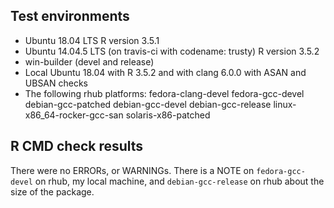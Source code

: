 ## Test environments
* Ubuntu 18.04 LTS
  R version 3.5.1
* Ubuntu 14.04.5 LTS (on travis-ci with codename: trusty)
  R version 3.5.2
* win-builder (devel and release)
* Local Ubuntu 18.04 with R 3.5.2 and with clang 6.0.0 with ASAN and 
  UBSAN checks
* The following rhub platforms:
  fedora-clang-devel
  fedora-gcc-devel
  debian-gcc-patched
  debian-gcc-devel
  debian-gcc-release
  linux-x86_64-rocker-gcc-san
  solaris-x86-patched

## R CMD check results
There were no ERRORs, or WARNINGs. There is a NOTE on `fedora-gcc-devel`
on rhub, my local machine, and `debian-gcc-release` on rhub about the size 
of the package.

